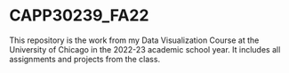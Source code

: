 # CAPP30239_FA22

This repository is the work from my Data Visualization Course at the University of Chicago in the 2022-23 academic school year. It includes all assignments and projects from the class.
